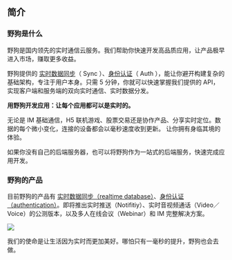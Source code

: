 简介
---
### 野狗是什么

野狗是国内领先的实时通信云服务。我们帮助你快速开发高品质应用，让产品极早进入市场，赚取更多收益。

野狗提供的 [实时数据同步](/overview/sync/introduction.html)（ Sync ）、[身份认证](/overview/auth/introduction.html)（ Auth ），能让你避开构建复杂的基础架构，专注于用户本身。只需 5 分钟，你就可以快速掌握我们提供的 API，实现客户端和服务端的双向实时通信、实时数据分发。


**用野狗开发应用：让每个应用都可以是实时的。**

无论是 IM 基础通信，H5 联机游戏、股票交易还是协作产品、分享实时定位。数据的每个微小变化，连接的设备都会以毫秒速度收到更新。 让你拥有身临其境的体验。

如果你没有自己的后端服务器，也可以将野狗作为一站式的后端服务，快速完成应用开发。


### 野狗的产品

目前野狗的产品有 [实时数据同步（realtime database）](/overview/sync/introduction.html)、[身份认证（authentication）](/overview/auth/introduction.html)。即将推出实时推送（Notifitiy）、实时音视频通话（Video／Voice）的公测版本，以及多人在线会议（Webinar）和 IM 完整解决方案。

![](http://ocpo37x5v.bkt.clouddn.com/2016-08-31-%E5%B1%8F%E5%B9%95%E5%BF%AB%E7%85%A7%202016-08-31%20%E4%B8%8B%E5%8D%8812.30.24.png)


我们的使命是让生活因为实时而更加美好。哪怕只有一毫秒的提升，野狗也会去做。

